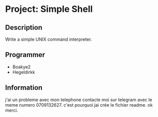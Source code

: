 # Project: Simple Shell

## Description
Write a simple UNIX command interpreter.

## Programmer
 - Boakye2
 - Hegeldirkk

## Information 

j'ai un probleme avec mon telephone contacte moi sur telegram avec le meme numero 0709132627.
c'est pourquoi jai crée le fichier readme. ok merci.

